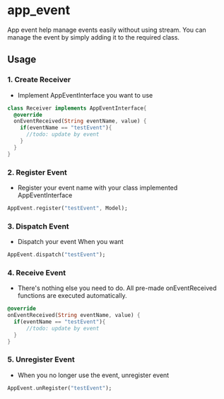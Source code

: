 # app_event
  App event help manage events easily without using stream. You can manage the event by simply adding it to the required class.


## Usage

### 1. Create Receiver

 - Implement AppEventInterface you want to use
```dart
class Receiver implements AppEventInterface{
  @override
  onEventReceived(String eventName, value) {
    if(eventName == "testEvent"){
      //todo: update by event
    }
  }
}
```

### 2. Register Event 

 - Register your event name with your class implemented AppEventInterface
```dart
AppEvent.register("testEvent", Model);
```

### 3. Dispatch Event 

 - Dispatch your event When you want
```dart
AppEvent.dispatch("testEvent");
```

### 4. Receive Event

 - There's nothing else you need to do.
All pre-made onEventReceived functions are executed automatically.

```dart
@override
onEventReceived(String eventName, value) {
  if(eventName == "testEvent"){
      //todo: update by event
  }
}
```

### 5. Unregister Event

 - When you no longer use the event, unregister event
```dart
AppEvent.unRegister("testEvent");
```
